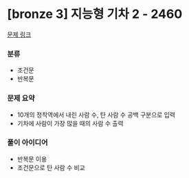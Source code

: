 # [bronze 3] 지능형 기차 2 - 2460

[문제 링크](https://www.acmicpc.net/problem/2460)

### 분류
- 조건문
- 반복문

### 문제 요약
- 10개의 정착역에서 내린 사람 수, 탄 사람 수 공백 구분으로 입력
- 기차에 사람이 가장 많을 때의 사람 수 출력

### 풀이 아이디어
- 반복문 이용
- 조건문으로 탄 사람 수 비교
